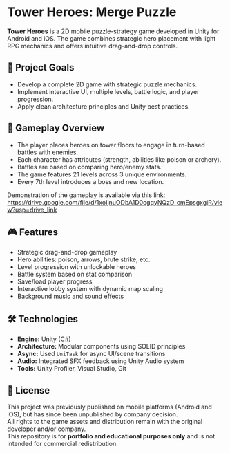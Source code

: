 # Tower Heroes: Merge Puzzle

**Tower Heroes** is a 2D mobile puzzle-strategy game developed in Unity for Android and iOS. The game combines strategic hero placement with light RPG mechanics and offers intuitive drag-and-drop controls.

## 🎯 Project Goals

- Develop a complete 2D game with strategic puzzle mechanics.
- Implement interactive UI, multiple levels, battle logic, and player progression.
- Apply clean architecture principles and Unity best practices.

## 🧩 Gameplay Overview

- The player places heroes on tower floors to engage in turn-based battles with enemies.
- Each character has attributes (strength, abilities like poison or archery).
- Battles are based on comparing hero/enemy stats.
- The game features 21 levels across 3 unique environments.
- Every 7th level introduces a boss and new location.

Demonstration of the gameplay is available via this link: https://drive.google.com/file/d/1xoIjnuODbA1D0cgqyNQzD_cmEpsgxgjR/view?usp=drive_link 

## 🎮 Features

- Strategic drag-and-drop gameplay
- Hero abilities: poison, arrows, brute strike, etc.
- Level progression with unlockable heroes
- Battle system based on stat comparison
- Save/load player progress
- Interactive lobby system with dynamic map scaling
- Background music and sound effects

## 🛠️ Technologies

- **Engine:** Unity (C#)
- **Architecture:** Modular components using SOLID principles
- **Async:** Used `UniTask` for async UI/scene transitions
- **Audio:** Integrated SFX feedback using Unity Audio system
- **Tools:** Unity Profiler, Visual Studio, Git


## 📄 License

This project was previously published on mobile platforms (Android and iOS), but has since been unpublished by company decision.  
All rights to the game assets and distribution remain with the original developer and/or company.  
This repository is for **portfolio and educational purposes only** and is not intended for commercial redistribution.
 
